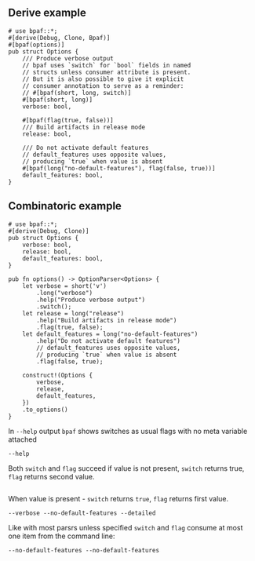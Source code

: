 ## Derive example

```rust,id:1
# use bpaf::*;
#[derive(Debug, Clone, Bpaf)]
#[bpaf(options)]
pub struct Options {
    /// Produce verbose output
    // bpaf uses `switch` for `bool` fields in named
    // structs unless consumer attribute is present.
    // But it is also possible to give it explicit
    // consumer annotation to serve as a reminder:
    // #[bpaf(short, long, switch)]
    #[bpaf(short, long)]
    verbose: bool,

    #[bpaf(flag(true, false))]
    /// Build artifacts in release mode
    release: bool,

    /// Do not activate default features
    // default_features uses opposite values,
    // producing `true` when value is absent
    #[bpaf(long("no-default-features"), flag(false, true))]
    default_features: bool,
}
```

## Combinatoric example

```rust,id:2
# use bpaf::*;
#[derive(Debug, Clone)]
pub struct Options {
    verbose: bool,
    release: bool,
    default_features: bool,
}

pub fn options() -> OptionParser<Options> {
    let verbose = short('v')
        .long("verbose")
        .help("Produce verbose output")
        .switch();
    let release = long("release")
        .help("Build artifacts in release mode")
        .flag(true, false);
    let default_features = long("no-default-features")
        .help("Do not activate default features")
        // default_features uses opposite values,
        // producing `true` when value is absent
        .flag(false, true);

    construct!(Options {
        verbose,
        release,
        default_features,
    })
    .to_options()
}
```


In `--help` output `bpaf` shows switches as usual flags with no meta variable attached


```run,id:1,id:2
--help
```

Both `switch` and `flag` succeed if value is not present, `switch` returns true, `flag` returns
second value.

```run,id:1,id:2

```

When value is present - `switch` returns `true`, `flag` returns first value.

```run,id:1,id:2
--verbose --no-default-features --detailed
```

Like with most parsrs unless specified `switch` and `flag` consume at most one item from the
command line:

```run,id:1,id:2
--no-default-features --no-default-features
```
